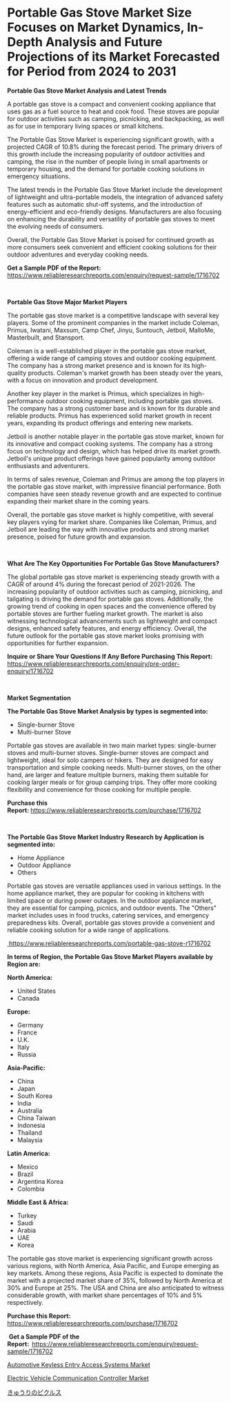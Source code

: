<p><h1>Portable Gas Stove Market Size Focuses on Market Dynamics, In-Depth Analysis and Future Projections of its Market Forecasted for Period from 2024 to 2031</h1></p><p><strong>Portable Gas Stove Market Analysis and Latest Trends</strong></p>
<p><p>A portable gas stove is a compact and convenient cooking appliance that uses gas as a fuel source to heat and cook food. These stoves are popular for outdoor activities such as camping, picnicking, and backpacking, as well as for use in temporary living spaces or small kitchens.</p><p>The Portable Gas Stove Market is experiencing significant growth, with a projected CAGR of 10.8% during the forecast period. The primary drivers of this growth include the increasing popularity of outdoor activities and camping, the rise in the number of people living in small apartments or temporary housing, and the demand for portable cooking solutions in emergency situations.</p><p>The latest trends in the Portable Gas Stove Market include the development of lightweight and ultra-portable models, the integration of advanced safety features such as automatic shut-off systems, and the introduction of energy-efficient and eco-friendly designs. Manufacturers are also focusing on enhancing the durability and versatility of portable gas stoves to meet the evolving needs of consumers.</p><p>Overall, the Portable Gas Stove Market is poised for continued growth as more consumers seek convenient and efficient cooking solutions for their outdoor adventures and everyday cooking needs.</p></p>
<p><strong>Get a Sample PDF of the Report:&nbsp;</strong> <a href="https://www.reliableresearchreports.com/enquiry/request-sample/1716702">https://www.reliableresearchreports.com/enquiry/request-sample/1716702</a></p>
<p>&nbsp;</p>
<p><strong>Portable Gas Stove Major Market Players</strong></p>
<p><p>The portable gas stove market is a competitive landscape with several key players. Some of the prominent companies in the market include Coleman, Primus, Iwatani, Maxsum, Camp Chef, Jinyu, Suntouch, Jetboil, MalloMe, Masterbuilt, and Stansport.</p><p>Coleman is a well-established player in the portable gas stove market, offering a wide range of camping stoves and outdoor cooking equipment. The company has a strong market presence and is known for its high-quality products. Coleman's market growth has been steady over the years, with a focus on innovation and product development.</p><p>Another key player in the market is Primus, which specializes in high-performance outdoor cooking equipment, including portable gas stoves. The company has a strong customer base and is known for its durable and reliable products. Primus has experienced solid market growth in recent years, expanding its product offerings and entering new markets.</p><p>Jetboil is another notable player in the portable gas stove market, known for its innovative and compact cooking systems. The company has a strong focus on technology and design, which has helped drive its market growth. Jetboil's unique product offerings have gained popularity among outdoor enthusiasts and adventurers.</p><p>In terms of sales revenue, Coleman and Primus are among the top players in the portable gas stove market, with impressive financial performance. Both companies have seen steady revenue growth and are expected to continue expanding their market share in the coming years.</p><p>Overall, the portable gas stove market is highly competitive, with several key players vying for market share. Companies like Coleman, Primus, and Jetboil are leading the way with innovative products and strong market presence, poised for future growth and expansion.</p></p>
<p>&nbsp;</p>
<p><strong>What Are The Key Opportunities For Portable Gas Stove Manufacturers?</strong></p>
<p><p>The global portable gas stove market is experiencing steady growth with a CAGR of around 4% during the forecast period of 2021-2026. The increasing popularity of outdoor activities such as camping, picnicking, and tailgating is driving the demand for portable gas stoves. Additionally, the growing trend of cooking in open spaces and the convenience offered by portable stoves are further fueling market growth. The market is also witnessing technological advancements such as lightweight and compact designs, enhanced safety features, and energy efficiency. Overall, the future outlook for the portable gas stove market looks promising with opportunities for further expansion.</p></p>
<p><strong>Inquire or Share Your Questions If Any Before Purchasing This Report:</strong> <a href="https://www.reliableresearchreports.com/enquiry/pre-order-enquiry/1716702">https://www.reliableresearchreports.com/enquiry/pre-order-enquiry/1716702</a></p>
<p>&nbsp;</p>
<p><strong>Market Segmentation</strong></p>
<p><strong>The Portable Gas Stove Market Analysis by types is segmented into:</strong></p>
<p><ul><li>Single-burner Stove</li><li>Multi-burner Stove</li></ul></p>
<p><p>Portable gas stoves are available in two main market types: single-burner stoves and multi-burner stoves. Single-burner stoves are compact and lightweight, ideal for solo campers or hikers. They are designed for easy transportation and simple cooking needs. Multi-burner stoves, on the other hand, are larger and feature multiple burners, making them suitable for cooking larger meals or for group camping trips. They offer more cooking flexibility and convenience for those cooking for multiple people.</p></p>
<p><strong>Purchase this Report:&nbsp;</strong><a href="https://www.reliableresearchreports.com/purchase/1716702">https://www.reliableresearchreports.com/purchase/1716702</a></p>
<p>&nbsp;</p>
<p><strong>The Portable Gas Stove Market Industry Research by Application is segmented into:</strong></p>
<p><ul><li>Home Appliance</li><li>Outdoor Appliance</li><li>Others</li></ul></p>
<p><p>Portable gas stoves are versatile appliances used in various settings. In the home appliance market, they are popular for cooking in kitchens with limited space or during power outages. In the outdoor appliance market, they are essential for camping, picnics, and outdoor events. The "Others" market includes uses in food trucks, catering services, and emergency preparedness kits. Overall, portable gas stoves provide a convenient and reliable cooking solution for a wide range of applications.</p></p>
<p><a href="https://www.reliableresearchreports.com/portable-gas-stove-r1716702">&nbsp;https://www.reliableresearchreports.com/portable-gas-stove-r1716702</a></p>
<p><strong>In terms of Region, the Portable Gas Stove Market Players available by Region are:</strong></p>
<p>
    <p> <strong> North America: </strong>
        <ul>
            <li>United States</li>
            <li>Canada</li>
        </ul>
        </p> 
    <p> <strong> Europe: </strong>
        <ul>
            <li>Germany</li>
            <li>France</li>
            <li>U.K.</li>
            <li>Italy</li>
            <li>Russia</li>
        </ul>
        </p> 
    <p> <strong> Asia-Pacific: </strong>
        <ul>
            <li>China</li>
            <li>Japan</li>
            <li>South Korea</li>
            <li>India</li>
            <li>Australia</li>
            <li>China Taiwan</li>
            <li>Indonesia</li>
            <li>Thailand</li>
            <li>Malaysia</li>
        </ul>
        </p> 
    <p> <strong> Latin America: </strong>
        <ul>
            <li>Mexico</li>
            <li>Brazil</li>
            <li>Argentina Korea</li>
            <li>Colombia</li>
        </ul>
        </p> 
    <p> <strong> Middle East & Africa: </strong>
        <ul>
            <li>Turkey</li>
            <li>Saudi</li>
            <li>Arabia</li>
            <li>UAE</li>
            <li>Korea</li>
        </ul>
    </p>
    </p>
<p><p>The portable gas stove market is experiencing significant growth across various regions, with North America, Asia Pacific, and Europe emerging as key markets. Among these regions, Asia Pacific is expected to dominate the market with a projected market share of 35%, followed by North America at 30% and Europe at 25%. The USA and China are also anticipated to witness considerable growth, with market share percentages of 10% and 5% respectively.</p></p>
<p><strong>Purchase this Report: </strong><a href="https://www.reliableresearchreports.com/purchase/1716702">https://www.reliableresearchreports.com/purchase/1716702</a></p>
<p>&nbsp;<strong>Get a Sample PDF of the Report:&nbsp;&nbsp;</strong><a href="https://www.reliableresearchreports.com/enquiry/request-sample/1716702">https://www.reliableresearchreports.com/enquiry/request-sample/1716702</a></p>
<p><strong></strong></p>
<p><p><a href="https://www.linkedin.com/pulse/automotive-keyless-entry-access-systems-market-size-growing-jkwfe?trackingId=k%2BvZTPZ5DSPPQKSVFzCizQ%3D%3D">Automotive Keyless Entry Access Systems Market</a></p><p><a href="https://www.linkedin.com/pulse/electric-vehicle-communication-controller-market-size-fhhie?trackingId=d4FzzEQ3nTXt6rZ75EA%2BDA%3D%3D">Electric Vehicle Communication Controller Market</a></p><p><a href="https://github.com/one-cool-chick/Market-Research-Report-List-1/blob/main/477935122090.md">きゅうりのピクルス</a></p></p>